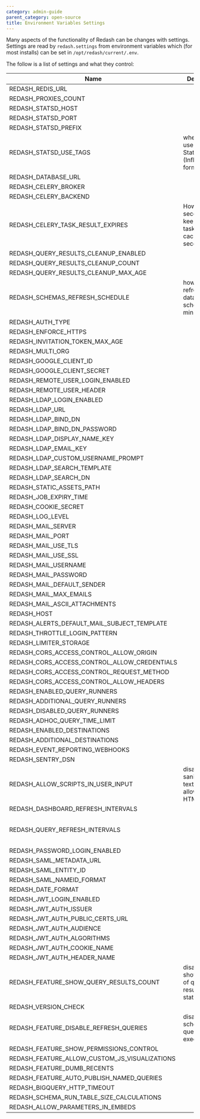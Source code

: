 ```yaml
---
category: admin-guide
parent_category: open-source
title: Environment Variables Settings
---
```


Many aspects of the functionality of Redash can be changes with settings. Settings are read by `redash.settings` from environment variables which (for most installs) can be set in `/opt/redash/current/.env`.

The follow is a list of settings and what they control:

| Name | Description | Default Value |
| -- | -- | -- |
| REDASH_REDIS_URL |  | “redis://localhost:6379/0” |
| REDASH_PROXIES_COUNT |  | 1 |
| REDASH_STATSD_HOST |  | 127.0.0.1 |
| REDASH_STATSD_PORT |  | 8125 |
| REDASH_STATSD_PREFIX |  | redash |
| REDASH_STATSD_USE_TAGS | whether to use tags in StatsD metrics (InfluxDB’s format) | false |
| REDASH_DATABASE_URL |  | postgresql://postgres |
| REDASH_CELERY_BROKER |  | REDIS_URL |
| REDASH_CELERY_BACKEND |  | CELERY_BROKER |
| REDASH_CELERY_TASK_RESULT_EXPIRES | How many seconds to keep Celery task results in cache (in seconds) | 3600 * 4 |
| REDASH_QUERY_RESULTS_CLEANUP_ENABLED |  | true |
| REDASH_QUERY_RESULTS_CLEANUP_COUNT |  | 100 |
| REDASH_QUERY_RESULTS_CLEANUP_MAX_AGE |  | 7 |
| REDASH_SCHEMAS_REFRESH_SCHEDULE | how often to refresh the data sources schemas (in minutes) | 30 |
| REDASH_AUTH_TYPE |  | api_key |
| REDASH_ENFORCE_HTTPS |  | false |
| REDASH_INVITATION_TOKEN_MAX_AGE |  | 60 * 60 * 24 * 7 |
| REDASH_MULTI_ORG |  | false |
| REDASH_GOOGLE_CLIENT_ID |  |  |
| REDASH_GOOGLE_CLIENT_SECRET |  |  |
| REDASH_REMOTE_USER_LOGIN_ENABLED |  | false |
| REDASH_REMOTE_USER_HEADER |  | X-Forwarded-Remote-User |
| REDASH_LDAP_LOGIN_ENABLED |  | false |
| REDASH_LDAP_URL |  | None |
| REDASH_LDAP_BIND_DN |  | None |
| REDASH_LDAP_BIND_DN_PASSWORD |  |  | 
| REDASH_LDAP_DISPLAY_NAME_KEY |  | displayName |
| REDASH_LDAP_EMAIL_KEY |  | mail |
| REDASH_LDAP_CUSTOM_USERNAME_PROMPT |  | LDAP/AD/SSO username: |
| REDASH_LDAP_SEARCH_TEMPLATE |  | (cn=%(username)s) |
| REDASH_LDAP_SEARCH_DN |  | REDASH_SEARCH_DN |
| REDASH_STATIC_ASSETS_PATH |  | ”../client/dist/” |
| REDASH_JOB_EXPIRY_TIME |  | 3600 * 12 |
| REDASH_COOKIE_SECRET |  | c292a0a3aa32397cdb050e233733900f |
| REDASH_LOG_LEVEL |  | INFO |
| REDASH_MAIL_SERVER |  | localhost |
| REDASH_MAIL_PORT |  | 25 |
| REDASH_MAIL_USE_TLS |  | false |
| REDASH_MAIL_USE_SSL |  | false |
| REDASH_MAIL_USERNAME |  | None |
| REDASH_MAIL_PASSWORD |  | None |
| REDASH_MAIL_DEFAULT_SENDER |  | None |
| REDASH_MAIL_MAX_EMAILS |  | None |
| REDASH_MAIL_ASCII_ATTACHMENTS |  | false |
| REDASH_HOST |  |  |
| REDASH_ALERTS_DEFAULT_MAIL_SUBJECT_TEMPLATE |  | ({state}) {alert_name} |
| REDASH_THROTTLE_LOGIN_PATTERN |  | 50/hour |
| REDASH_LIMITER_STORAGE |  | REDIS_URL |
| REDASH_CORS_ACCESS_CONTROL_ALLOW_ORIGIN |  |  |
| REDASH_CORS_ACCESS_CONTROL_ALLOW_CREDENTIALS |  | false |
| REDASH_CORS_ACCESS_CONTROL_REQUEST_METHOD |  | GET, POST, PUT |
| REDASH_CORS_ACCESS_CONTROL_ALLOW_HEADERS |  | Content-Type |
| REDASH_ENABLED_QUERY_RUNNERS |  | ”,”.join(default_query_runners) |
| REDASH_ADDITIONAL_QUERY_RUNNERS |  |  |
| REDASH_DISABLED_QUERY_RUNNERS |  |  |
| REDASH_ADHOC_QUERY_TIME_LIMIT |  | None |
| REDASH_ENABLED_DESTINATIONS |  | ”,”.join(default_destinations) |
| REDASH_ADDITIONAL_DESTINATIONS |  |  |
| REDASH_EVENT_REPORTING_WEBHOOKS |  |  |
| REDASH_SENTRY_DSN |  |  |
| REDASH_ALLOW_SCRIPTS_IN_USER_INPUT | disable sanitization of text input, allowing full HTML  | false |
| REDASH_DASHBOARD_REFRESH_INTERVALS |  | 60,300,600,1800,3600,43200,86400 |
| REDASH_QUERY_REFRESH_INTERVALS |  | 60, 300, 600, 900, 1800, 3600, 7200, 10800, 14400, 18000, 21600, 25200, 28800, 32400, 36000, 39600, 43200, 86400, 604800, 1209600, 2592000 |
| REDASH_PASSWORD_LOGIN_ENABLED |  | true |
| REDASH_SAML_METADATA_URL |  |  |
| REDASH_SAML_ENTITY_ID |  |  |
| REDASH_SAML_NAMEID_FORMAT |  |  |
| REDASH_DATE_FORMAT |  | DD/MM/YY |
| REDASH_JWT_LOGIN_ENABLED |  | false |
| REDASH_JWT_AUTH_ISSUER |  |  |
| REDASH_JWT_AUTH_PUBLIC_CERTS_URL |  |  |
| REDASH_JWT_AUTH_AUDIENCE |  |  |
| REDASH_JWT_AUTH_ALGORITHMS |  | HS256,RS256,ES256 |
| REDASH_JWT_AUTH_COOKIE_NAME |  |  |
| REDASH_JWT_AUTH_HEADER_NAME |  |  |
| REDASH_FEATURE_SHOW_QUERY_RESULTS_COUNT | disable/enable showing count of query results in status  | true |
| REDASH_VERSION_CHECK |  | true |
| REDASH_FEATURE_DISABLE_REFRESH_QUERIES | disable scheduled query execution | false |
| REDASH_FEATURE_SHOW_PERMISSIONS_CONTROL |  | false |
| REDASH_FEATURE_ALLOW_CUSTOM_JS_VISUALIZATIONS |  | false |
| REDASH_FEATURE_DUMB_RECENTS |  | false |
| REDASH_FEATURE_AUTO_PUBLISH_NAMED_QUERIES |  | true |
| REDASH_BIGQUERY_HTTP_TIMEOUT |  | 600 |
| REDASH_SCHEMA_RUN_TABLE_SIZE_CALCULATIONS |  | false |
| REDASH_ALLOW_PARAMETERS_IN_EMBEDS | | false |
